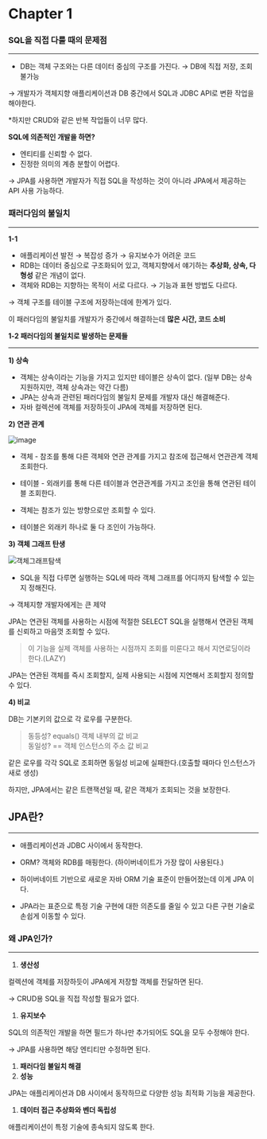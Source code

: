 # Chapter 1

### SQL을 직접 다룰 때의 문제점

---

- DB는 객체 구조와는 다른 데이터 중심의 구조를 가진다. → DB에 직접 저장, 조회 불가능

→ 개발자가 객체지향 애플리케이션과 DB 중간에서 SQL과 JDBC API로 변환 작업을 해야한다.

\*하지만 CRUD와 같은 반복 작업들이 너무 많다.

**SQL에 의존적인 개발을 하면?**

- 엔티티를 신뢰할 수 없다.
- 진정한 의미의 계층 분할이 어렵다.

→ JPA를 사용하면 개발자가 직접 SQL을 작성하는 것이 아니라 JPA에서 제공하는 API 사용 가능하다.

### 패러다임의 불일치

---

**1-1**

- 애플리케이션 발전 → 복잡성 증가 → 유지보수가 어려운 코드
- RDB는 데이터 중심으로 구조화되어 있고, 객체지향에서 얘기하는 **추상화, 상속, 다형성** 같은 개념이 없다.
- 객체와 RDB는 지향하는 목적이 서로 다르다. → 기능과 표현 방법도 다르다.

→ 객체 구조를 테이블 구조에 저장하는데에 한계가 있다.

이 패러다임의 불일치를 개발자가 중간에서 해결하는데 **많은 시간, 코드 소비**

**1-2 패러다임의 불일치로 발생하는 문제들**

---

**1) 상속**

- 객체는 상속이라는 기능을 가지고 있지만 테이블은 상속이 없다. (일부 DB는 상속 지원하지만, 객체 상속과는 약간 다름)
- JPA는 상속과 관련된 패러다임의 불일치 문제를 개발자 대신 해결해준다.
- 자바 컬렉션에 객체를 저장하듯이 JPA에 객체를 저장하면 된다.

**2) 연관 관계**

![image](https://github.com/4mjeo/TIL/assets/129156398/443ed81a-7af7-42b1-8805-a74e32b7be4c)

- 객체 - 참조를 통해 다른 객체와 연관 관계를 가지고 참조에 접근해서 연관관계 객체 조회한다.
- 테이블 - 외래키를 통해 다른 테이블과 연관관계를 가지고 조인을 통해 연관된 테이블 조회한다.

- 객체는 참조가 있는 방향으로만 조회할 수 있다.
- 테이블은 외래키 하나로 둘 다 조인이 가능하다.

**3) 객체 그래프 탄생**

![객체그래프탐색](https://github.com/4mjeo/TIL/assets/129156398/97c6f4d0-855d-4a4a-afc5-48c5259eda96)

- SQL을 직접 다루면 실행하는 SQL에 따라 객체 그래프를 어디까지 탐색할 수 있는지 정해진다.

→ 객체지향 개발자에게는 큰 제약

JPA는 연관된 객체를 사용하는 시점에 적절한 SELECT SQL을 실행해서 연관된 객체를 신뢰하고 마음껏 조회할 수 있다.

> 이 기능을 실제 객체를 사용하는 시점까지 조회를 미룬다고 해서 지연로딩이라 한다.(LAZY)

JPA는 연관된 객체를 즉시 조회할지, 실제 사용되는 시점에 지연해서 조회할지 정의할 수 있다.

**4) 비교**

DB는 기본키의 값으로 각 로우를 구분한다.

> 동등성? equals() 객체 내부의 값 비교 <br>
> 동일성? == 객체 인스턴스의 주소 값 비교

같은 로우를 각각 SQL로 조회하면 동일성 비교에 실패한다.(호출할 때마다 인스턴스가 새로 생성)

하지만, JPA에서는 같은 트랜잭션일 때, 같은 객체가 조회되는 것을 보장한다.

## JPA란?

---

- 애플리케이션과 JDBC 사이에서 동작한다.
- ORM? 객체와 RDB를 매핑한다. (하이버네이트가 가장 많이 사용된다.)

- 하이버네이트 기반으로 새로운 자바 ORM 기술 표준이 만들어졌는데 이게 JPA 이다.
- JPA라는 표준으로 특정 기술 구현에 대한 의존도를 줄일 수 있고 다른 구현 기술로 손쉽게 이동할 수 있다.

### 왜 JPA인가?

---

1. **생산성**

컬렉션에 객체를 저장하듯이 JPA에게 저장할 객체를 전달하면 된다.

→ CRUD용 SQL을 직접 작성할 필요가 없다.

1. **유지보수**

SQL의 의존적인 개발을 하면 필드가 하나만 추가되어도 SQL을 모두 수정해야 한다.

→ JPA를 사용하면 해당 엔티티만 수정하면 된다.

1. **패러다임 불일치 해결**
2. **성능**

JPA는 애플리케이션과 DB 사이에서 동작하므로 다양한 성능 최적화 기능을 제공한다.

1. **데이터 접근 추상화와 벤더 독립성**

애플리케이션이 특정 기술에 종속되지 않도록 한다.
